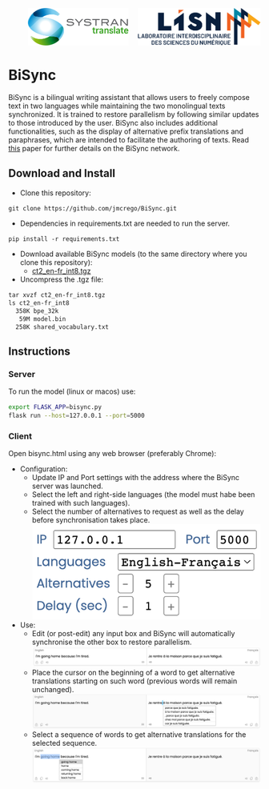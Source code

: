 <p align="right"> <img src="logos/systran-logo.svg" height="75"/> &nbsp; &nbsp; <img src="logos/lisn-logo.svg" height="75"/> </p>

# BiSync  

BiSync is a bilingual writing assistant that allows users to freely compose text in two languages while maintaining the two monolingual texts synchronized. It is trained to restore parallelism by following similar updates to those introduced by the user.
BiSync also includes additional functionalities, such as the display of alternative prefix translations and paraphrases, which are intended to facilitate the authoring of texts. 
Read <a href="https://arxiv.org/pdf/2210.13163.pdf" target="_blank">this</a> paper for further details on the BiSync network.

## Download and Install

* Clone this repository:
```
git clone https://github.com/jmcrego/BiSync.git
```
* Dependencies in requirements.txt are needed to run the server.
```
pip install -r requirements.txt
```
* Download available BiSync models (to the same directory where you clone this repository):
  - <a href="https://drive.google.com/file/d/1UlX82eprW3dT8WrZDr7dkn_ACrAdW9vl/view?usp=share_link" target="_blank">ct2_en-fr_int8.tgz</a>
* Uncompress the .tgz file:
```
tar xvzf ct2_en-fr_int8.tgz
ls ct2_en-fr_int8
  358K bpe_32k
   59M model.bin
  258K shared_vocabulary.txt
```

## Instructions

### Server

To run the model (linux or macos) use:

```bash
export FLASK_APP=bisync.py
flask run --host=127.0.0.1 --port=5000
```

### Client

Open bisync.html using any web browser (preferably Chrome):
* Configuration:
  - Update IP and Port settings with the address where the BiSync server was launched.
  - Select the left and right-side languages (the model must habe been trained with such languages).
  - Select the number of alternatives to request as well as the delay before synchronisation takes place.
  ![BiSync settings](https://github.com/jmcrego/BiSync/blob/main/pics/bisync_settings.png?raw=true|width=50)
* Use:
  - Edit (or post-edit) any input box and BiSync will automatically synchronise the other box to restore parallelism.
  ![Bilingual synchronisation](https://github.com/jmcrego/BiSync/blob/main/pics/tired.png?raw=true)
  - Place the cursor on the beginning of a word to get alternative translations starting on such word (previous words will remain unchanged).
  ![Prefix alternatives](https://github.com/jmcrego/BiSync/blob/main/pics/tired_prefix.png?raw=true)
  - Select a sequence of words to get alternative translations for the selected sequence.
  ![Paraphrase alternatives](https://github.com/jmcrego/BiSync/blob/main/pics/tired_gap.png?raw=true)

